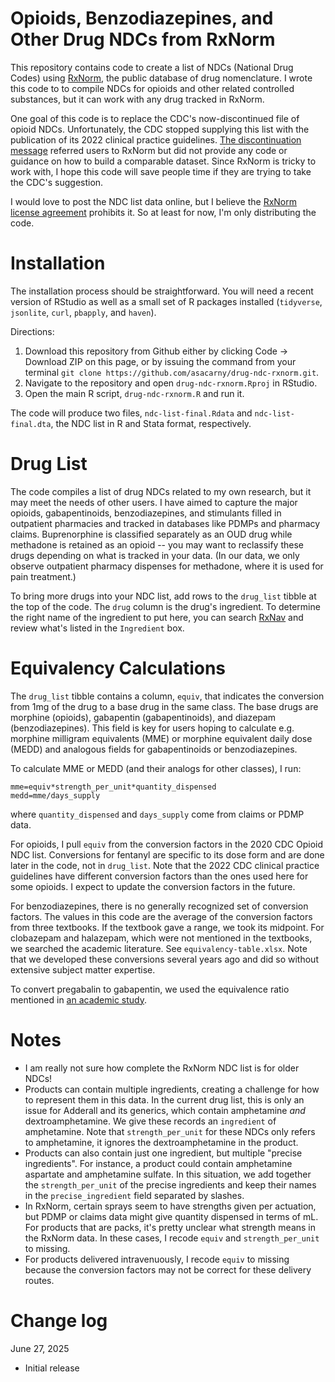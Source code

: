 # Opioids, Benzodiazepines, and Other Drug NDCs from RxNorm
This repository contains code to create a list of NDCs (National Drug Codes) using [RxNorm](https://www.nlm.nih.gov/research/umls/rxnorm/index.html), the public database of drug nomenclature. I wrote this code to to compile NDCs for opioids and other related controlled substances, but it can work with any drug tracked in RxNorm.

One goal of this code is to replace the CDC's now-discontinued file of opioid NDCs. Unfortunately, the CDC stopped supplying this list with the publication of its 2022 clinical practice guidelines. [The discontinuation message](https://archive.cdc.gov/www_cdc_gov/opioids/data-resources/index.html) referred users to RxNorm but did not provide any code or guidance on how to build a comparable dataset. Since RxNorm is tricky to work with, I hope this code will save people time if they are trying to take the CDC's suggestion.

I would love to post the NDC list data online, but I believe the [RxNorm license agreement](https://uts.nlm.nih.gov/uts/assets/LicenseAgreement.pdf) prohibits it. So at least for now, I'm only distributing the code.

# Installation

The installation process should be straightforward. You will need a recent version of RStudio as well as a small set of R packages installed (`tidyverse`, `jsonlite`, `curl`, `pbapply`, and `haven`).

Directions:

1. Download this repository from Github either by clicking Code -> Download ZIP on this page, or by issuing the command from your terminal `git clone https://github.com/asacarny/drug-ndc-rxnorm.git`.
2. Navigate to the repository and open `drug-ndc-rxnorm.Rproj` in RStudio.
4. Open the main R script, `drug-ndc-rxnorm.R` and run it.

The code will produce two files, `ndc-list-final.Rdata` and `ndc-list-final.dta`, the NDC list in R and Stata format, respectively.

# Drug List

The code compiles a list of drug NDCs related to my own research, but it may meet the needs of other users. I have aimed to capture the major opioids, gabapentinoids, benzodiazepines, and stimulants filled in outpatient pharmacies and tracked in databases like PDMPs and pharmacy claims. Buprenorphine is classified separately as an OUD drug while methadone is retained as an opioid -- you may want to reclassify these drugs depending on what is tracked in your data. (In our data, we only observe outpatient pharmacy dispenses for methadone, where it is used for pain treatment.)

To bring more drugs into your NDC list, add rows to the `drug_list` tibble at the top of the code. The `drug` column is the drug's ingredient. To determine the right name of the ingredient to put here, you can search [RxNav](https://mor.nlm.nih.gov/RxNav/) and review what's listed in the `Ingredient` box.

# Equivalency Calculations

The `drug_list` tibble contains a column, `equiv`, that indicates the conversion from 1mg of the drug to a base drug in the same class. The base drugs are morphine (opioids), gabapentin (gabapentinoids), and diazepam (benzodiazepines). This field is key for users hoping to calculate e.g. morphine milligram equivalents (MME) or morphine equivalent daily dose (MEDD) and analogous fields for gabapentinoids or benzodiazepines.

To calculate MME or MEDD (and their analogs for other classes), I run: 

```
mme=equiv*strength_per_unit*quantity_dispensed
medd=mme/days_supply
```

where `quantity_dispensed` and `days_supply` come from claims or PDMP data.

For opioids, I pull `equiv` from the conversion factors in the 2020 CDC Opioid NDC list. Conversions for fentanyl are specific to its dose form and are done later in the code, not in `drug_list`. Note that the 2022 CDC clinical practice guidelines have different conversion factors than the ones used here for some opioids. I expect to update the conversion factors in the future.

For benzodiazepines, there is no generally recognized set of conversion factors. The values in this code are the average of the conversion factors from three textbooks. If the textbook gave a range, we took its midpoint. For clobazepam and halazepam, which were not mentioned in the textbooks, we searched the academic literature. See `equivalency-table.xlsx`. Note that we developed these conversions several years ago and did so without extensive subject matter expertise.

To convert pregabalin to gabapentin, we used the equivalence ratio mentioned in [an academic study](https://www.sciencedirect.com/science/article/pii/S2451865421001526).

# Notes

* I am really not sure how complete the RxNorm NDC list is for older NDCs!
* Products can contain multiple ingredients, creating a challenge for how to represent them in this data. In the current drug list, this is only an issue for Adderall and its generics, which contain amphetamine *and* dextroamphetamine. We give these records an `ingredient` of amphetamine. Note that `strength_per_unit` for these NDCs only refers to amphetamine, it ignores the dextroamphetamine in the product.
* Products can also contain just one ingredient, but multiple "precise ingredients". For instance, a product could contain amphetamine aspartate and amphetamine sulfate. In this situation, we add together the `strength_per_unit` of the precise ingredients and keep their names in the `precise_ingredient` field separated by slashes.
* In RxNorm, certain sprays seem to have strengths given per actuation, but PDMP or claims data might give quantity dispensed in terms of mL. For products that are packs, it's pretty unclear what strength means in the RxNorm data. In these cases, I recode `equiv` and `strength_per_unit` to missing.
* For products delivered intravenuously, I recode `equiv` to missing because the conversion factors may not be correct for these delivery routes.

# Change log

June 27, 2025

* Initial release